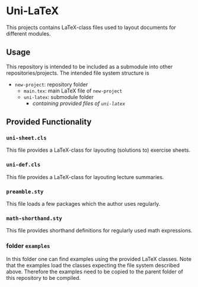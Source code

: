 # Uni-LaTeX

This projects contains LaTeX-class files used to layout documents for different modules.

## Usage
This repository is intended to be included as a submodule into other repositories/projects. The intended file system structure is
- `new-project`: repository folder
    - `main.tex`: main LaTeX file of `new-project`
    - `uni-latex`: submodule folder
        - _containing provided files of `uni-latex`_

## Provided Functionality

### `uni-sheet.cls`
This file provides a LaTeX-class for layouting (solutions to) exercise sheets.

### `uni-def.cls`
This file provides a LaTeX-class for layouting lecture summaries.

### `preamble.sty`
This file loads a few packages which the author uses regularly.

### `math-shorthand.sty`
This file provides shorthand definitions for regularly used math expressions.

### folder `examples`
In this folder one can find examples using the provided LaTeX classes. Note that the examples load the classes expecting the file system described above. Therefore the examples need to be copied to the parent folder of this repository to be compiled.
